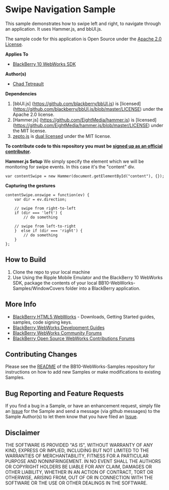# Swipe Navigation Sample

This sample demonstrates how to swipe left and right, to navigate through an application.  It uses Hammer.js, and bbUI.js.

The sample code for this application is Open Source under the [Apache 2.0 License](http://www.apache.org/licenses/LICENSE-2.0.html).

**Applies To**

* [BlackBerry 10 WebWorks SDK](https://developer.blackberry.com/html5/download/sdk) 

**Author(s)** 

* [Chad Tetreault](http://www.twitter.com/chadtatro)

**Dependencies**

1. [bbUI.js] (https://github.com/blackberry/bbUI.js) is [licensed] (https://github.com/blackberry/bbUI.js/blob/master/LICENSE) under the Apache 2.0 license.
2. [Hammer.js] (https://github.com/EightMedia/hammer.js) is [licensed] (https://github.com/EightMedia/hammer.js/blob/master/LICENSE) under the MIT license.
3. [zepto.js](https://github.com/madrobby/zepto) is [dual licensed](https://github.com/madrobby/zepto/blob/master/MIT-LICENSE) under the MIT license.

**To contribute code to this repository you must be [signed up as an official contributor](http://blackberry.github.com/howToContribute.html).**


**Hammer.js Setup**
We simply specify the element which we will be monitoring for swipe events.  In this case it's the "content" div.
```
var contentSwipe = new Hammer(document.getElementById("content"), {});
```

**Capturing the gestures**
```
contentSwipe.onswipe = function(ev) { 
	var dir = ev.direction;
    
	// swipe from right-to-left
	if (dir === 'left') {
		// do something

	// swipe from left-to-right
	}  else if (dir === 'right') {
		// do something
	}
};
```
## How to Build

1. Clone the repo to your local machine
2. Use Using the Ripple Mobile Emulator and the BlackBerry 10 WebWorks SDK, package the contents of your local BB10-WebWorks-Samples/WindowCovers folder into a BlackBerry application.

## More Info

* [BlackBerry HTML5 WebWorks](https://bdsc.webapps.blackberry.com/html5/) - Downloads, Getting Started guides, samples, code signing keys.
* [BlackBerry WebWorks Development Guides](https://bdsc.webapps.blackberry.com/html5/documentation)
* [BlackBerry WebWorks Community Forums](http://supportforums.blackberry.com/t5/Web-and-WebWorks-Development/bd-p/browser_dev)
* [BlackBerry Open Source WebWorks Contributions Forums](http://supportforums.blackberry.com/t5/BlackBerry-WebWorks/bd-p/ww_con)

## Contributing Changes

Please see the [README](https://github.com/blackberry/BB10-WebWorks-Samples) of the BB10-WebWorks-Samples repository for instructions on how to add new Samples or make modifications to existing Samples.

## Bug Reporting and Feature Requests

If you find a bug in a Sample, or have an enhancement request, simply file an [Issue](https://github.com/blackberry/BB10-WebWorks-Samples/issues) for the Sample and send a message (via github messages) to the Sample Author(s) to let them know that you have filed an [Issue](https://github.com/blackberry/BB10-WebWorks-Samples/issues).

## Disclaimer

THE SOFTWARE IS PROVIDED "AS IS", WITHOUT WARRANTY OF ANY KIND, EXPRESS OR IMPLIED, INCLUDING BUT NOT LIMITED TO THE WARRANTIES OF MERCHANTABILITY, FITNESS FOR A PARTICULAR PURPOSE AND NONINFRINGEMENT. IN NO EVENT SHALL THE AUTHORS OR COPYRIGHT HOLDERS BE LIABLE FOR ANY CLAIM, DAMAGES OR OTHER LIABILITY, WHETHER IN AN ACTION OF CONTRACT, TORT OR OTHERWISE, ARISING FROM, OUT OF OR IN CONNECTION WITH THE SOFTWARE OR THE USE OR OTHER DEALINGS IN THE SOFTWARE.
